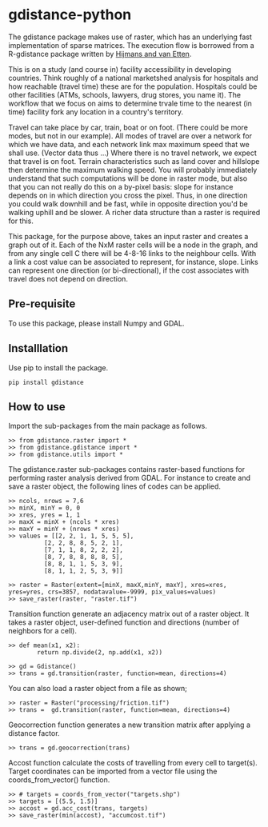 # gdistance-python

The gdistance package makes use of raster, which has an underlying fast implementation of sparse matrices. 
The execution flow is borrowed from a R-gdistance package written by <a href="https://github.com/cran/gdistance">Hijmans and van Etten</a>.

This is on a study (and course in) facility accessibility in developing countries.  Think roughly of a national marketshed analysis for hospitals and how reachable (travel time) these are for the population.  Hospitals could be other facilities (ATMs, schools, lawyers, drug stores, you name it).  The workflow that we focus on aims to determine trvale time to the nearest (in time) facility fork any location in a country's territory.

Travel can take place by car, train, boat or on foot.  (There could be more modes, but not in our example).  All modes of travel are over a network for which we have data, and each network link max  maximum speed that we shall use.  (Vector data thus ...)  Where there is no travel network, we expect that travel is on foot.  Terrain characteristics such as land cover and hillslope then determine the maximum walking speed.  You will probably immediately understand that such computations will be done in raster mode, but also that you can not really do this on a by-pixel basis: slope for instance depends on in which direction you cross the pixel.  Thus, in one direction you could walk downhill and be fast, while in opposite direction you'd be walking uphill and be slower.  A richer data structure than a raster is required for this.

This package, for the purpose above, takes an input raster and creates a graph out of it.  Each of the NxM raster cells will be a node in the graph, and from any single cell C there will be 4-8-16 links to the neighbour cells.  With a link a cost value can be associated to represent, for instance, slope.  Links can represent one direction (or bi-directional), if the cost associates with travel does not depend on direction.

<h2>Pre-requisite</h2>

To use this package, please install Numpy and GDAL.

<h2>Installlation</h2>

Use pip to install the package.

    pip install gdistance

<h2>How to use</h2>
Import the sub-packages from the main package as follows.

    >> from gdistance.raster import *
    >> from gdistance.gdistance import *
    >> from gdistance.utils import *

The gdistance.raster sub-packages contains raster-based functions for performing raster analysis derived from GDAL. For instance to create and save a raster object, the following lines of codes can be applied.
    
    >> ncols, nrows = 7,6
    >> minX, minY = 0, 0
    >> xres, yres = 1, 1
    >> maxX = minX + (ncols * xres)
    >> maxY = minY + (nrows * xres)
    >> values = [[2, 2, 1, 1, 5, 5, 5], 
              [2, 2, 8, 8, 5, 2, 1], 
              [7, 1, 1, 8, 2, 2, 2], 
              [8, 7, 8, 8, 8, 8, 5], 
              [8, 8, 1, 1, 5, 3, 9], 
              [8, 1, 1, 2, 5, 3, 9]]

    >> raster = Raster(extent=[minX, maxX,minY, maxY], xres=xres, yres=yres, crs=3857, nodatavalue=-9999, pix_values=values)
    >> save_raster(raster, "raster.tif")

Transition function generate an adjacency matrix out of a raster object. It takes a raster object, user-defined function and directions (number of neighbors for a cell).

    >> def mean(x1, x2):
            return np.divide(2, np.add(x1, x2))
    
    >> gd = Gdistance()
    >> trans = gd.transition(raster, function=mean, directions=4)
    
 You can also load a raster object from a file as shown;
 
    >> raster = Raster("processing/friction.tif")
    >> trans =  gd.transition(raster, function=mean, directions=4)

Geocorrection function generates a new transition matrix after applying a distance factor. 

    >> trans = gd.geocorrection(trans)

Accost function calculate the costs of travelling from every cell to target(s). Target coordinates can be imported from a vector file using the coords_from_vector() function. 

    >> # targets = coords_from_vector("targets.shp")
    >> targets = [(5.5, 1.5)]
    >> accost = gd.acc_cost(trans, targets)
    >> save_raster(min(accost), "accumcost.tif")

